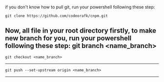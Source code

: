  if you don't know how to pull git, run your powershell following these step:

    git clone https://github.com/codeorafk/cnpm.git 
Now, all file in your root directory
firstly, to make new branch for you, run your powershell following these step:
    git branch <name_branch>
----------------------------------------------------------------------
    git checkout <name_branch>
----------------------------------------------------------------------
    git push --set-upstream origin <name_branch>
----------------------------------------------------------------------
  
